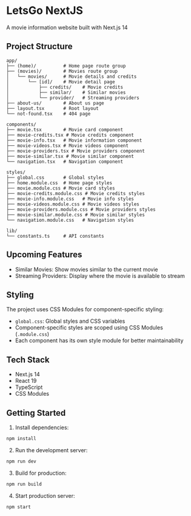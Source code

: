 # LetsGo NextJS

A movie information website built with Next.js 14

## Project Structure

```
app/
├── (home)/          # Home page route group
├── (movies)/        # Movies route group
│   └── movies/      # Movie details and credits
│       └── [id]/    # Movie detail page
│           ├── credits/    # Movie credits
│           ├── similar/    # Similar movies
│           └── provider/   # Streaming providers
├── about-us/        # About us page
├── layout.tsx       # Root layout
└── not-found.tsx    # 404 page

components/
├── movie.tsx        # Movie card component
├── movie-credits.tsx # Movie credits component
├── movie-info.tsx   # Movie information component
├── movie-videos.tsx # Movie videos component
├── movie-providers.tsx # Movie providers component
├── movie-similar.tsx # Movie similar component
└── navigation.tsx   # Navigation component

styles/
├── global.css       # Global styles
├── home.module.css  # Home page styles
├── movie.module.css # Movie card styles
├── movie-credits.module.css # Movie credits styles
├── movie-info.module.css   # Movie info styles
├── movie-videos.module.css # Movie videos styles
├── movie-providers.module.css # Movie providers styles
├── movie-similar.module.css # Movie similar styles
└── navigation.module.css   # Navigation styles

lib/
└── constants.ts     # API constants
```

## Upcoming Features

- Similar Movies: Show movies similar to the current movie
- Streaming Providers: Display where the movie is available to stream

## Styling

The project uses CSS Modules for component-specific styling:

- `global.css`: Global styles and CSS variables
- Component-specific styles are scoped using CSS Modules (`.module.css`)
- Each component has its own style module for better maintainability

## Tech Stack

- Next.js 14
- React 19
- TypeScript
- CSS Modules

## Getting Started

1. Install dependencies:

```bash
npm install
```

2. Run the development server:

```bash
npm run dev
```

3. Build for production:

```bash
npm run build
```

4. Start production server:

```bash
npm start
```
